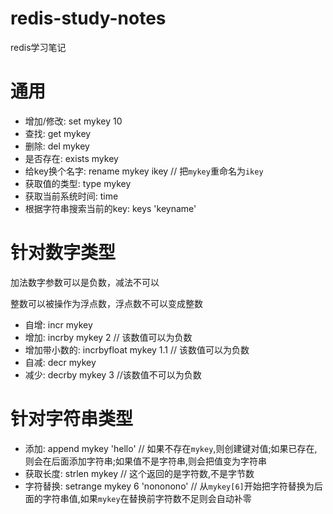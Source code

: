 # redis-study-notes
redis学习笔记

# 通用
* 增加/修改: set mykey 10
* 查找: get mykey
* 删除: del mykey
* 是否存在: exists mykey
* 给key换个名字: rename mykey ikey // 把`mykey`重命名为`ikey`
* 获取值的类型: type mykey
* 获取当前系统时间: time
* 根据字符串搜索当前的key: keys 'keyname'

# 针对数字类型

加法数字参数可以是负数，减法不可以

整数可以被操作为浮点数，浮点数不可以变成整数

* 自增: incr mykey
* 增加: incrby mykey 2 // 该数值可以为负数
* 增加带小数的: incrbyfloat mykey 1.1 // 该数值可以为负数
* 自减: decr mykey 
* 减少: decrby mykey 3 //该数值不可以为负数

# 针对字符串类型
* 添加: append mykey 'hello' // 如果不存在`mykey`,则创建键对值;如果已存在,则会在后面添加字符串;如果值不是字符串,则会把值变为字符串
* 获取长度: strlen mykey // 这个返回的是字符数,不是字节数
* 字符替换: setrange mykey 6 'nononono' // 从`mykey[6]`开始把字符替换为后面的字符串值,如果`mykey`在替换前字符数不足则会自动补零

